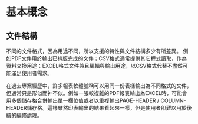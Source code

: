 # 基本概念

## 文件結構

不同的文件格式，因為用途不同，所以支援的特性與文件結構多少有所差異。
例如PDF文件用於輸出已排版完成的文件；CSV格式通常提供其它程式讀取，作為資料交換用途；EXCEL格式文件兼且編輯與輸出用途，以CSV格式代替不盡然可能滿足使用者需求。

在過去專案經歷中，許多報表軟體號稱可以用同一份表樣輸出為不同格式的文件，但通常只是形似而神不似。例如一張較複雜的PDF報表輸出為EXCEL時，可能會用多個儲存格合併輸出單一欄位值或者以重複輸出PAGE-HEADER / COLUMN-HEADER儲存格。這樣雖然印表輸出的結果看起來一樣，但是使用者卻難以用於後續的編修處理。

